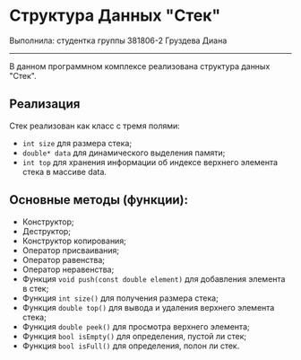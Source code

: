# Структура Данных "Стек" #
Выполнила: студентка группы 381806-2 Груздева Диана
***
В данном программном комплексе реализована структура данных "Стек".

## Реализация ##
Стек реализован как класс с тремя полями:
* `int size` для размера стека; 
* `double* data` для динамического выделения памяти;
* `int top` для хранения информации об индексе верхнего элемента стека в массиве data.

## Основные методы (функции): ##
* Конструктор;
* Деструктор;
* Конструктор копирования;
* Оператор присваивания;
* Оператор равенства;
* Оператор неравенства;
* Функция `void push(const double element)` для добавления элемента в стек;
* Функция `int size()` для получения размера стека;
* Функция `double top()` для вывода и удаления верхнего элемента стека;
* Функция `double peek()` для просмотра верхнего элемента;
* Функция `bool isEmpty()` для определения, пустой ли стек;
* Функция `bool isFull()` для определения, полон ли стек.
